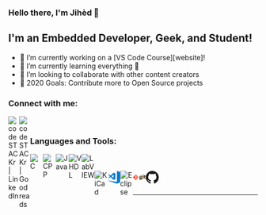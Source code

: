 ### Hello there, I'm Jihèd 👋

## I'm an Embedded Developer, Geek, and Student!
- 🔭 I’m currently working on a [VS Code Course][website]!
- 🌱 I’m currently learning everything 🤣
- 👯 I’m looking to collaborate with other content creators
- 🥅 2020 Goals: Contribute more to Open Source projects

### Connect with me:

[<img align="left" alt="codeSTACKr | LinkedIn" width="22px" src="https://cdn.jsdelivr.net/npm/simple-icons@v3/icons/linkedin.svg" />][linkedin]
[<img align="left" alt="codeSTACKr | Goodreads" width="22px" src="https://cdn.jsdelivr.net/npm/simple-icons@v3/icons/goodreads.svg" />][goodreads]

<br />

### Languages and Tools:

<img align="left" alt="C" width="26px" src="https://img.icons8.com/color/48/000000/c-programming.png"/>
<img align="left" alt="CPP" width="26px" src="https://img.icons8.com/color/48/000000/c-plus-plus-logo.png"/>
<img align="left" alt="Java" width="26px" src="https://img.icons8.com/color/48/000000/java-coffee-cup-logo.png"/>
<img align="left" alt="VHDL" width="26px" src="https://lh3.googleusercontent.com/xeuSfQHt8wEb-JdcXLtReGF-KO8_Rd2UMOL0vSB6bS9qlxdAGQ0VR4mM9wVeEb76EA"/>
<img align="left" alt="LabVIEW" width="26px" src="https://its.ucsc.edu/software/images/labview.jpeg"/>

<br />
<br />

<img align="left" alt="KiCad" width="26px" src="https://user-images.githubusercontent.com/352202/53980744-60746100-4111-11e9-9f8c-17ca6b50efd8.png"/>
<img align="left" alt="Visual Studio Code" width="26px" src="https://raw.githubusercontent.com/github/explore/80688e429a7d4ef2fca1e82350fe8e3517d3494d/topics/visual-studio-code/visual-studio-code.png"/>
<img align="left" alt="Eclipse" width="26px" src="https://img.icons8.com/officexs/16/000000/java-eclipse.png"/>
<img align="left" alt="Git" width="26px" src="https://raw.githubusercontent.com/github/explore/80688e429a7d4ef2fca1e82350fe8e3517d3494d/topics/git/git.png"/>
<img align="left" alt="GitHub" width="26px" src="https://raw.githubusercontent.com/github/explore/78df643247d429f6cc873026c0622819ad797942/topics/github/github.png" />


<br />
<br />

---

[linkedin]: https://linkedin.com/in/JihedChaibi
[goodreads]: https://www.goodreads.com/user/show/57332945-jih-d-chaibi
